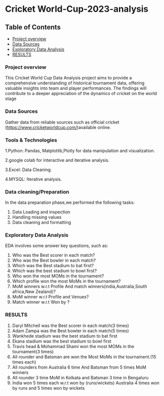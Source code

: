 #  Cricket World-Cup-2023-analysis
## Table of Contents
- [Project overview](#project-overview)
- [Data Sources](#data-sources)
- [Exploratory Data Analysis](#exploratory-data-analysis)
- [RESULTS](#results)
  

### Project overview
This Cricket World Cup Data Analysis project aims to provide a comprehensive understanding of historical tournament data, offering valuable insights into team and player performances. The findings will contribute to a deeper appreciation of the dynamics of cricket on the world stage

### Data Sources
Gather data from reliable sources such as official cricket (https://www.cricketworldcup.com/)available online.

### Tools & Technologies
1.Python: Pandas, Matplotlib,Plotly for data manipulation and visualization.

2.google colab for interactive and iterative analysis.

3.Excel: Data Cleaning.

4.MYSQL: Iterative analysis.


### Data cleaning/Preparation
In the data preparation phase,we performed the following tasks:
1. Data Loading and inspection
2. Handling missing values
3. Data cleaning and formatting

### Exploratory Data Analysis
EDA involves some answer key questions, such as:
1. Who was the Best scorer in each match?
2. Who was the Best bowler in each match?
3. Which was the Best stadium to bat first?
4. Which was the best stadium to bowl first?
5. Who won the most MOMs in the tournament?
6. Which profile won the most MoMs in the tournament?
7. MoM winners w.r.t Profile And match winners(india,Australia,South africa,New Zealand)?
8. MoM winner w.r.t Profile and Venues?
9. Match winner w.r.t Won by ?
### RESULTS
1. Daryl Mitchell was the Best scorer in each match(3 times)
2. Adam Zampa was the Best bowler in each match(5 times)
3. Wankhede stadium was the best stadium to bat first
4. Ekana stadium was the best stadium to bowl first
5. Travis head & Mohammad Shami won the most MOMs in the tournament(3 times) 
6. All rounder and Batsman are won the Most MoMs in the tournament.(15 times each)
7. All rounders from Australia 6 time  And Batsman from 5 times MoM winners
8. All rounder 3 time MoM in Kolkata and Batsman 3 time in Bengaluru
9. India won 5 times each w.r.t won by (runs/wickets)
   Australia 4 times  won by runs and 5 times won by wickets
